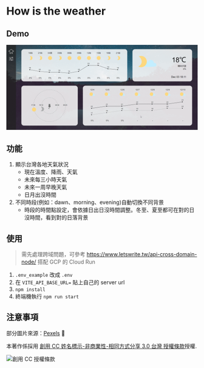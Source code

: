 # How is the weather

## Demo
![](https://github.com/zora2002/How-is-the-weather/blob/master/Demo.gif)

## 功能
1. 顯示台灣各地天氣狀況
    * 現在溫度、降雨、天氣
    * 未來每三小時天氣
    * 未來一周早晚天氣
    * 日月出沒時間
2. 不同時段(例如：dawn、morning、evening)自動切換不同背景
    * 時段的時間點設定，會依據日出日沒時間調整。冬至、夏至都可在對的日沒時間，看到對的日落背景

## 使用
> 需先處理跨域問題，可參考 https://www.letswrite.tw/api-cross-domain-node/ 搭配 GCP 的 Cloud Run

1. `.env_example` 改成 `.env`
2. 在 `VITE_API_BASE_URL=` 貼上自己的 server url
3. `npm install`
3. 終端機執行 `npm run start`

## 注意事項
部分圖片來源：[Pexels](https://www.pexels.com/zh-tw/license/) :white_heart:

本著作係採用 [創用 CC 姓名標示-非商業性-相同方式分享 3.0 台灣 授權條款](http://creativecommons.org/licenses/by-nc-sa/3.0/tw/ )授權.

![創用 CC 授權條款](https://i.creativecommons.org/l/by-nc-sa/3.0/tw/88x31.png)